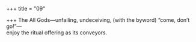 +++
title = "09"

+++
The All Gods—unfailing, undeceiving, (with the byword) “come,  don’t go!”—  
enjoy the ritual offering as its conveyors.  
